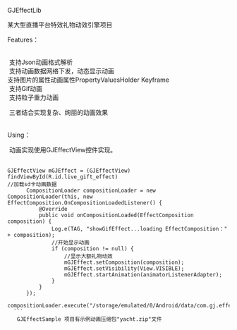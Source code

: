GJEffectLib

某大型直播平台特效礼物动效引擎项目<br/>

Features：<br/><br/>

  支持Json动画格式解析<br/>
  支持动画数据网络下发，动态显示动画<br/>
  支持图片的属性动画属性PropertyValuesHolder Keyframe<br/>
  支持Gif动画<br/>
  支持粒子重力动画<br/>
  
  三者结合实现复杂、绚丽的动画效果<br/><br/>
  
Using：<br/>

  动画实现使用GJEffectView控件实现。<br/>
  
  ```
  GJEffectView mGJEffect = (GJEffectView) findViewById(R.id.live_gift_effect)
  //加载sd卡动画数据
		CompositionLoader compositionLoader = new CompositionLoader(this, new EffectComposition.OnCompositionLoadedListener() {
			@Override
			public void onCompositionLoaded(EffectComposition composition) {
				Log.e(TAG, "showGifEffect...loading EffectComposition：" + composition);
				//开始显示动画
				if (composition != null) {
					//显示大额礼物动效
					mGJEffect.setComposition(composition);
					mGJEffect.setVisibility(View.VISIBLE);
					mGJEffect.startAnimation(animatorListenerAdapter);
				}
			}
		});
		compositionLoader.execute("/storage/emulated/0/Android/data/com.gj.effectsample/effect/yacht.zip");
    ```
    GJEffectSample 项目有示例动画压缩包"yacht.zip"文件
